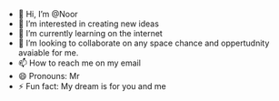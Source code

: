 - 👋 Hi, I’m @Noor
- 👀 I’m interested in creating new ideas 
- 🌱 I’m currently learning on the internet 
- 💞️ I’m looking to collaborate on any space chance and oppertudnity avaiable for me.
- 📫 How to reach me on my email
- 😄 Pronouns: Mr
- ⚡ Fun fact: My dream is for you and me

<!---
Noorinnov/Noorinnov is a ✨ special ✨ repository because its `README.md` (this file) appears on your GitHub profile.
You can click the Preview link to take a look at your changes.
--->

